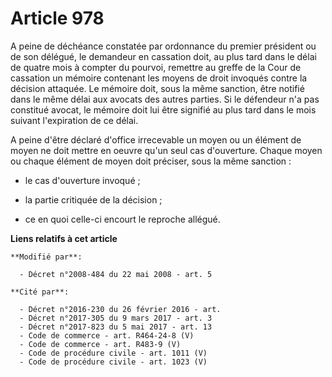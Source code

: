 # Article 978

A peine de déchéance constatée par ordonnance du premier président ou de son délégué, le demandeur en cassation doit, au plus
tard dans le délai de quatre mois à compter du pourvoi, remettre au greffe de la Cour de cassation un mémoire contenant les
moyens de droit invoqués contre la décision attaquée. Le mémoire doit, sous la même sanction, être notifié dans le même délai
aux avocats des autres parties. Si le défendeur n'a pas constitué avocat, le mémoire doit lui être signifié au plus tard dans
le mois suivant l'expiration de ce délai.

A peine d'être déclaré d'office irrecevable un moyen ou un élément de moyen ne doit mettre en oeuvre qu'un seul cas
d'ouverture. Chaque moyen ou chaque élément de moyen doit préciser, sous la même sanction : 

- le cas d'ouverture invoqué ; 

- la partie critiquée de la décision ; 

- ce en quoi celle-ci encourt le reproche allégué.

**Liens relatifs à cet article**

	**Modifié par**:

	  - Décret n°2008-484 du 22 mai 2008 - art. 5

	**Cité par**:

	  - Décret n°2016-230 du 26 février 2016 - art.
	  - Décret n°2017-305 du 9 mars 2017 - art. 3
	  - Décret n°2017-823 du 5 mai 2017 - art. 13
	  - Code de commerce - art. R464-24-8 (V)
	  - Code de commerce - art. R483-9 (V)
	  - Code de procédure civile - art. 1011 (V)
	  - Code de procédure civile - art. 1023 (V)
